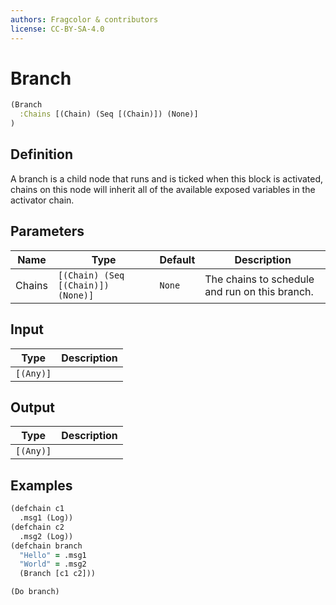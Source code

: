 ```yaml
---
authors: Fragcolor & contributors
license: CC-BY-SA-4.0
---
```



# Branch

```clojure
(Branch
  :Chains [(Chain) (Seq [(Chain)]) (None)]
)
```


## Definition

A branch is a child node that runs and is ticked when this block is activated, chains on this node will inherit all of the available exposed variables in the activator chain.


## Parameters

| Name | Type | Default | Description |
|------|------|---------|-------------|
| Chains | `[(Chain) (Seq [(Chain)]) (None)]` | `None` | The chains to schedule and run on this branch. |


## Input

| Type | Description |
|------|-------------|
| `[(Any)]` |  |


## Output

| Type | Description |
|------|-------------|
| `[(Any)]` |  |


## Examples

```clojure
(defchain c1
  .msg1 (Log))
(defchain c2
  .msg2 (Log))
(defchain branch
  "Hello" = .msg1
  "World" = .msg2
  (Branch [c1 c2]))

(Do branch)
```
